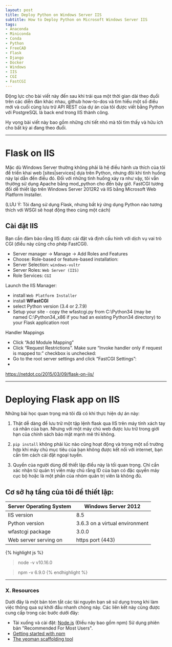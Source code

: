 ```yaml
---
layout: post
title: Deploy Python on Windows Server IIS
subtitle: How to Deploy Python on Microsoft Windows Server IIS
tags:
- Anaconda
- Miniconda
- Conda
- Python
- FreeCAD
- Flask
- Django
- Docker
- Windows
- IIS
- CGI
- FastCGI
---
```


Động lực cho bài viết này đến sau khi trải qua một thời gian dài theo đuổi trên các diễn đàn khác nhau, github how-to-dos và tìm hiểu một số điều mới và cuối cùng lưu trữ API REST của dự án của tôi được viết bằng Python với PostgreSQL là back end trong IIS thành công.

Hy vọng bài viết này bao gồm những chi tiết nhỏ mà tôi tìm thấy và hữu ích cho bất kỳ ai đang theo đuổi.

-----

# Flask on IIS

Mặc dù Windows Server thường không phải là hệ điều hành ưa thích của tôi để triển khai web [sites|services] dựa trên Python, nhưng đôi khi tình huống này lại dẫn đến điều đó. Đối với những tình huống xảy ra như vậy, tôi vẫn thường sử dụng Apache bằng mod_python cho đến bây giờ. FastCGI tương đối dễ thiết lập trên Windows Server 2012R2 và IIS bằng Microsoft Web Platform Installer.

(LƯU Ý: Tôi đang sử dụng Flask, nhưng bất kỳ ứng dụng Python nào tương thích với WSGI sẽ hoạt động theo cùng một cách)

## Cài đặt IIS

Bạn cần đảm bảo rằng IIS được cài đặt và định cấu hình với dịch vụ vai trò CGI (điều này cũng cho phép FastCGI).

- Server manager -> Manage -> Add Roles and Features
- Choose: Role-based or feature-based installation:
- Server Selection: `windows-vultr`
- Server Roles: `Web Server (IIS)`
- Role Services: `CGI`

Launch the IIS Manager:
- install `Web Platform Installer`
- install **WFastCGI**
- select Python version (3.4 or 2.7.9)
- Setup your site - copy the wfastcgi.py from C:\Python34 (may be named C:\Python34_x86 if you had an existing Python34 directory) to your Flask application root

Handler Mappings
- Click “Add Module Mapping”
- Click “Request Restrictions”. Make sure “Invoke handler only if request is mapped to:” checkbox is unchecked:
- Go to the root server settings and click “FastCGI Settings”:
- 

https://netdot.co/2015/03/09/flask-on-iis/

-----

# Deploying Flask app on IIS

Những bài học quan trọng mà tôi đã có khi thực hiện dự án này:

1. Thật dễ dàng để lưu trữ một tập lệnh flask qua IIS trên máy tính xách tay cá nhân của bạn. Nhưng với một máy chủ web được lưu trữ trong giới hạn của chính sách bảo mật mạnh mẽ thì không.

2. `pip install` không phải lúc nào cũng hoạt động và trong một số trường hợp khi máy chủ mục tiêu của bạn không được kết nối với internet, bạn cần tìm cách cài đặt ngoại tuyến.

3. Quyền của người dùng để thiết lập điều này là tối quan trọng. Chỉ cần xác nhận từ quản trị viên máy chủ rằng ID của bạn có đặc quyền máy cục bộ hoặc là một phần của nhóm quản trị viên là không đủ.

## Cơ sở hạ tầng của tôi để thiết lập:

| Server Operating System | Windows Server 2012              |
|-------------------------|----------------------------------|
| IIS version             | 8.5                              |
| Python version          | 3.6.3 on a virtual environment   |
| wfastcgi package        | 3.0.0                            |
| Web server serving on   | https port (443)                 |


{% highlight js %}
> node -v
v10.16.0

> npm -v
6.9.0
{% endhighlight %}




-----
### X. Resources
Dưới đây là một bản tóm tắt các tài nguyên bạn sẽ sử dụng trong khi làm việc thông qua sự khởi đầu nhanh chóng này. Các liên kết này cũng được cung cấp trong các bước dưới đây:
- Tải xuống và cài đặt: [Node.js](https://nodejs.org) (Điều này bao gồm npm) Sử dụng phiên bản "Recommended For Most Users".
- [Getting started with npm](https://docs.npmjs.com)
- [The yeoman scaffolding tool](https://yeoman.io)

